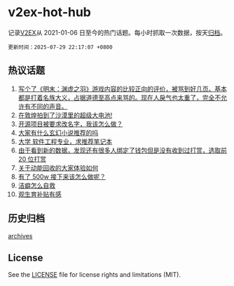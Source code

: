 # v2ex-hot-hub

 记录[V2EX](https://www.v2ex.com/)从 2021-01-06 日至今的热门话题。每小时抓取一次数据，按天[归档](archives)。

`更新时间：2025-07-29 22:17:07 +0800`

## 热议话题

1. [写个了《明末：渊虚之羽》游戏内容的比较正向的评价，被骂到好几页。基本都是打着名族大义，占据道德至高点来骂的。现在人戾气也太重了，完全不允许有不同的声音。](https://www.v2ex.com/t/1148382)
1. [在敦煌拍到了沙漠里的超级大电池!](https://www.v2ex.com/t/1148402)
1. [开源项目被要求改名字，我该怎么做？](https://www.v2ex.com/t/1148556)
1. [大家有什么玄幻小说推荐的吗](https://www.v2ex.com/t/1148372)
1. [大学 软件工程专业，求推荐笔记本](https://www.v2ex.com/t/1148419)
1. [由于看到新的数据，发现还有很多人绑定了钱包但是没有收到过打赏，选取前 20 位打赏](https://www.v2ex.com/t/1148401)
1. [关于动能回收的大家体验如何](https://www.v2ex.com/t/1148397)
1. [有了 500w 接下来该怎么做呢？](https://www.v2ex.com/t/1148505)
1. [洁癖怎么自救](https://www.v2ex.com/t/1148477)
1. [观生育补贴有感](https://www.v2ex.com/t/1148475)

## 历史归档

[archives](archives)

## License

See the [LICENSE](LICENSE) file for license rights and limitations (MIT).
